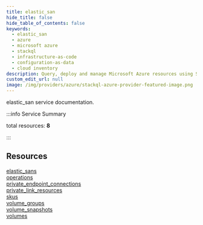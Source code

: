 ```yaml
---
title: elastic_san
hide_title: false
hide_table_of_contents: false
keywords:
  - elastic_san
  - azure
  - microsoft azure
  - stackql
  - infrastructure-as-code
  - configuration-as-data
  - cloud inventory
description: Query, deploy and manage Microsoft Azure resources using SQL
custom_edit_url: null
image: /img/providers/azure/stackql-azure-provider-featured-image.png
---
```


elastic_san service documentation.

:::info Service Summary

<div class="row">
<div class="providerDocColumn">
<span>total resources:&nbsp;<b>8</b></span><br />
</div>
</div>

:::

## Resources
<div class="row">
<div class="providerDocColumn">
<a href="/providers/azure/elastic_san/elastic_sans/">elastic_sans</a><br />
<a href="/providers/azure/elastic_san/operations/">operations</a><br />
<a href="/providers/azure/elastic_san/private_endpoint_connections/">private_endpoint_connections</a><br />
<a href="/providers/azure/elastic_san/private_link_resources/">private_link_resources</a>
</div>
<div class="providerDocColumn">
<a href="/providers/azure/elastic_san/skus/">skus</a><br />
<a href="/providers/azure/elastic_san/volume_groups/">volume_groups</a><br />
<a href="/providers/azure/elastic_san/volume_snapshots/">volume_snapshots</a><br />
<a href="/providers/azure/elastic_san/volumes/">volumes</a>
</div>
</div>